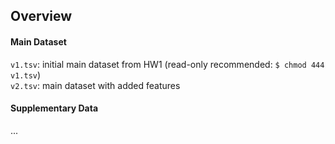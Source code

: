 ## Overview
#### Main Dataset
```v1.tsv```: initial main dataset from HW1 (read-only recommended: ```$ chmod 444 v1.tsv```)<br>
```v2.tsv```: main dataset with added features<br>
#### Supplementary Data
...
